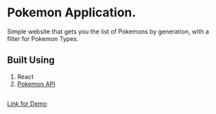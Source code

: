 # Pokemon Application.
Simple website that gets you the list of Pokemons by generation, with a filter for Pokemon Types.

## Built Using
1. React
2. [Pokemon API](https://pokeapi.co/)

##
[Link for Demo](https://vignesh-2896.github.io/animated-journey/)
